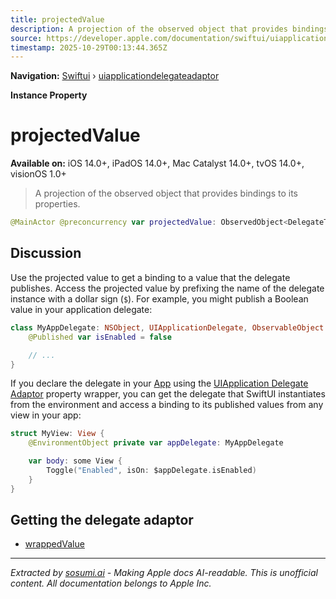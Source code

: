 ```yaml
---
title: projectedValue
description: A projection of the observed object that provides bindings to its properties.
source: https://developer.apple.com/documentation/swiftui/uiapplicationdelegateadaptor/projectedvalue
timestamp: 2025-10-29T00:13:44.365Z
---
```


**Navigation:** [Swiftui](/documentation/swiftui) › [uiapplicationdelegateadaptor](/documentation/swiftui/uiapplicationdelegateadaptor)

**Instance Property**

# projectedValue

**Available on:** iOS 14.0+, iPadOS 14.0+, Mac Catalyst 14.0+, tvOS 14.0+, visionOS 1.0+

> A projection of the observed object that provides bindings to its properties.

```swift
@MainActor @preconcurrency var projectedValue: ObservedObject<DelegateType>.Wrapper { get }
```

## Discussion

Use the projected value to get a binding to a value that the delegate publishes. Access the projected value by prefixing the name of the delegate instance with a dollar sign (`$`). For example, you might publish a Boolean value in your application delegate:

```swift
class MyAppDelegate: NSObject, UIApplicationDelegate, ObservableObject {
    @Published var isEnabled = false

    // ...
}
```

If you declare the delegate in your [App](/documentation/swiftui/app) using the [UIApplication Delegate Adaptor](/documentation/swiftui/uiapplicationdelegateadaptor) property wrapper, you can get the delegate that SwiftUI instantiates from the environment and access a binding to its published values from any view in your app:

```swift
struct MyView: View {
    @EnvironmentObject private var appDelegate: MyAppDelegate

    var body: some View {
        Toggle("Enabled", isOn: $appDelegate.isEnabled)
    }
}
```

## Getting the delegate adaptor

- [wrappedValue](/documentation/swiftui/uiapplicationdelegateadaptor/wrappedvalue)

---

*Extracted by [sosumi.ai](https://sosumi.ai) - Making Apple docs AI-readable.*
*This is unofficial content. All documentation belongs to Apple Inc.*
